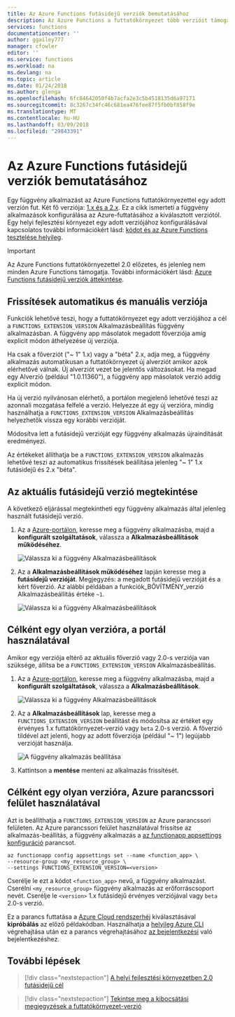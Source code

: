 ```yaml
---
title: Az Azure Functions futásidejű verziók bemutatásához
description: Az Azure Functions a futtatókörnyezet több verzióit támogatja. Megtudhatja, hogyan adja meg egy Azure-ban üzemeltetett függvény app futásidejű verzióját.
services: functions
documentationcenter: ''
author: ggailey777
manager: cfowler
editor: ''
ms.service: functions
ms.workload: na
ms.devlang: na
ms.topic: article
ms.date: 01/24/2018
ms.author: glenga
ms.openlocfilehash: 6fc84642050f4b7acfa2e3c5b4518135d6a97171
ms.sourcegitcommit: 8c3267c34fc46c681ea476fee87f5fb0bf858f9e
ms.translationtype: MT
ms.contentlocale: hu-HU
ms.lasthandoff: 03/09/2018
ms.locfileid: "29843391"
---
```

# <a name="how-to-target-azure-functions-runtime-versions"></a>Az Azure Functions futásidejű verziók bemutatásához

Egy függvény alkalmazást az Azure Functions futtatókörnyezettel egy adott verzión fut. Két fő verziója: [1.x és a 2.x](functions-versions.md). Ez a cikk ismerteti a függvény alkalmazások konfigurálása az Azure-futtatásához a kiválasztott verziótól. Egy helyi fejlesztési környezet egy adott verziójához konfigurálásával kapcsolatos további információkért lásd: [kódot és az Azure Functions tesztelése helyileg](functions-run-local.md).

>[!IMPORTANT]   
> Az Azure Functions futtatókörnyezettel 2.0 előzetes, és jelenleg nem minden Azure Functions támogatja. További információkért lásd: [Azure Functions futásidejű verziók áttekintése](functions-versions.md).

## <a name="automatic-and-manual-version-updates"></a>Frissítések automatikus és manuális verziója

Funkciók lehetővé teszi, hogy a futtatókörnyezet egy adott verziójához a cél a `FUNCTIONS_EXTENSION_VERSION` Alkalmazásbeállítás függvény alkalmazásban. A függvény app másolatok megadott főverziója amíg explicit módon áthelyezése új verziója.

Ha csak a főverziót ("~ 1" 1.x) vagy a "béta" 2.x, adja meg, a függvény alkalmazás automatikusan a futtatókörnyezet új alverziót amikor azok elérhetővé válnak. Új alverziót vezet be jelentős változásokat. Ha megad egy Alverzió (például "1.0.11360"), a függvény app másolatok verzió addig explicit módon. 

Ha új verzió nyilvánosan elérhető, a portálon megjelenő lehetővé teszi az azonnali mozgatása felfelé a verzió. Helyezze át egy új verzióra, mindig használhatja a `FUNCTIONS_EXTENSION_VERSION` Alkalmazásbeállítás helyezhetők vissza egy korábbi verzióját.

Módosítva lett a futásidejű verzióját egy függvény alkalmazás újraindítását eredményezi.

Az értékeket állíthatja be a `FUNCTIONS_EXTENSION_VERSION` alkalmazás lehetővé teszi az automatikus frissítések beállítása jelenleg "~ 1" 1.x futásidejű és 2.x "béta".

## <a name="view-the-current-runtime-version"></a>Az aktuális futásidejű verzió megtekintése

A következő eljárással megtekintheti egy függvény alkalmazás által jelenleg használt futásidejű verzió. 

1. Az a [Azure-portálon](https://portal.azure.com), keresse meg a függvény alkalmazásba, majd a **konfigurált szolgáltatások**, válassza a **Alkalmazásbeállítások működéséhez**. 

    ![Válassza ki a függvény Alkalmazásbeállítások](./media/functions-versions/add-update-app-setting.png)

2. Az a **Alkalmazásbeállítások működéséhez** lapján keresse meg a **futásidejű verzióját**. Megjegyzés: a megadott futásidejű verzióját és a kért főverzió. Az alábbi példában a funkciók\_BŐVÍTMÉNY\_verzió Alkalmazásbeállítás értéke `~1`.
 
   ![Válassza ki a függvény Alkalmazásbeállítások](./media/functions-versions/function-app-view-version.png)

## <a name="target-a-version-using-the-portal"></a>Célként egy olyan verzióra, a portál használatával

Amikor egy verziója eltérő az aktuális főverzió vagy 2.0-s verziója van szüksége, állítsa be a `FUNCTIONS_EXTENSION_VERSION` Alkalmazásbeállítás.

1. Az a [Azure-portálon](https://portal.azure.com), keresse meg a függvény alkalmazásba, majd a **konfigurált szolgáltatások**, válassza a **Alkalmazásbeállítások**.

    ![Válassza ki a függvény Alkalmazásbeállítások](./media/functions-versions/add-update-app-setting1a.png)

2. Az a **Alkalmazásbeállítások** lap, keresse meg a `FUNCTIONS_EXTENSION_VERSION` beállítást és módosítsa az értéket egy érvényes 1.x futtatókörnyezet-verzió vagy `beta` 2.0-s verzió. A főverzió tildével azt jelenti, hogy az adott főverziója (például "~ 1") legújabb verzióját használja. 

    ![A függvény alkalmazás beállítása](./media/functions-versions/add-update-app-setting2.png)

3. Kattintson a **mentése** menteni az alkalmazás frissítését. 

## <a name="target-a-version-using-azure-cli"></a>Célként egy olyan verzióra, Azure parancssori felület használatával

 Azt is beállíthatja a `FUNCTIONS_EXTENSION_VERSION` az Azure parancssori felületen. Az Azure parancssori felület használatával frissítse az alkalmazás-beállítás, a függvény alkalmazás a [az functionapp appsettings konfiguráció](/cli/azure/functionapp/config/appsettings#set) parancsot.

```azurecli-interactive
az functionapp config appsettings set --name <function_app> \
--resource-group <my_resource_group> \
--settings FUNCTIONS_EXTENSION_VERSION=<version>
```
Cserélje le ezt a kódot `<function_app>` nevű, a függvény alkalmazást. Cserélni `<my_resource_group>` függvény alkalmazás az erőforráscsoport nevét. Cserélje le `<version>` 1.x futásidejű érvényes verziójával vagy `beta` 2.0-s verzió. 

Ez a parancs futtatása a [Azure Cloud rendszerhéj](../cloud-shell/overview.md) kiválasztásával **kipróbálás** az előző példakódban. Használhatja a [helyileg Azure CLI](/cli/azure/install-azure-cli) végrehajtása után ez a parancs végrehajtásához [az bejelentkezési](/cli/azure/reference-index#az_login) való bejelentkezéshez.

## <a name="next-steps"></a>További lépések

> [!div class="nextstepaction"]
> [A helyi fejlesztési környezetben 2.0 futásidejű cél](functions-run-local.md)

> [!div class="nextstepaction"]
> [Tekintse meg a kibocsátási megjegyzések a futtatókörnyezet-verzió](https://github.com/Azure/azure-webjobs-sdk-script/releases)